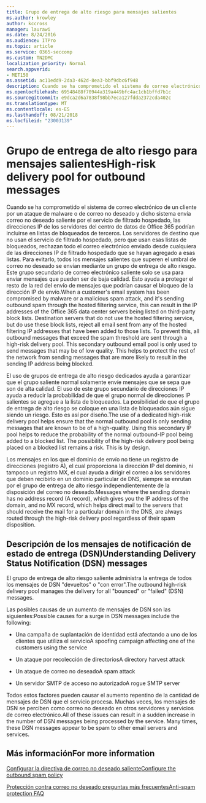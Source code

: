 ```yaml
---
title: Grupo de entrega de alto riesgo para mensajes salientes
ms.author: krowley
author: kccross
manager: laurawi
ms.date: 8/24/2016
ms.audience: ITPro
ms.topic: article
ms.service: O365-seccomp
ms.custom: TN2DMC
localization_priority: Normal
search.appverid:
- MET150
ms.assetid: ac11edd9-2da3-462d-8ea3-bbf9dbc6f948
description: Cuando se ha comprometido el sistema de correo electrónico de un cliente por un ataque de malware o de correo no deseado y dicho sistema envía correo no deseado saliente por el servicio de filtrado hospedado, las direcciones IP de los servidores del centro de datos de Office 365 podrían incluirse en listas de bloqueados de terceros.
ms.openlocfilehash: 69548488f70944a319a449bfc4ac1cb1bffd7b1c
ms.sourcegitcommit: e9dca2d6a7838f98bb7eca127fdda2372cda402c
ms.translationtype: MT
ms.contentlocale: es-ES
ms.lasthandoff: 08/21/2018
ms.locfileid: "23003139"
---
```

# <a name="high-risk-delivery-pool-for-outbound-messages"></a><span data-ttu-id="f9649-103">Grupo de entrega de alto riesgo para mensajes salientes</span><span class="sxs-lookup"><span data-stu-id="f9649-103">High-risk delivery pool for outbound messages</span></span>

<span data-ttu-id="f9649-p101">Cuando se ha comprometido el sistema de correo electrónico de un cliente por un ataque de malware o de correo no deseado y dicho sistema envía correo no deseado saliente por el servicio de filtrado hospedado, las direcciones IP de los servidores del centro de datos de Office 365 podrían incluirse en listas de bloqueados de terceros. Los servidores de destino que no usan el servicio de filtrado hospedado, pero que usan esas listas de bloqueados, rechazan todo el correo electrónico enviado desde cualquiera de las direcciones IP de filtrado hospedado que se hayan agregado a esas listas. Para evitarlo, todos los mensajes salientes que superen el umbral de correo no deseado se envían mediante un grupo de entrega de alto riesgo. Este grupo secundario de correo electrónico saliente solo se usa para enviar mensajes que pueden ser de baja calidad. Esto ayuda a proteger el resto de la red del envío de mensajes que podrían causar el bloqueo de la dirección IP de envío.</span><span class="sxs-lookup"><span data-stu-id="f9649-p101">When a customer's email system has been compromised by malware or a malicious spam attack, and it's sending outbound spam through the hosted filtering service, this can result in the IP addresses of the Office 365 data center servers being listed on third-party block lists. Destination servers that do not use the hosted filtering service, but do use these block lists, reject all email sent from any of the hosted filtering IP addresses that have been added to those lists. To prevent this, all outbound messages that exceed the spam threshold are sent through a high-risk delivery pool. This secondary outbound email pool is only used to send messages that may be of low quality. This helps to protect the rest of the network from sending messages that are more likely to result in the sending IP address being blocked.</span></span>
  
<span data-ttu-id="f9649-p102">El uso de grupos de entrega de alto riesgo dedicados ayuda a garantizar que el grupo saliente normal solamente envíe mensajes que se sepa que son de alta calidad. El uso de este grupo secundario de direcciones IP ayuda a reducir la probabilidad de que el grupo normal de direcciones IP salientes se agregue a la lista de bloqueados. La posibilidad de que el grupo de entrega de alto riesgo se coloque en una lista de bloqueados aún sigue siendo un riesgo. Esto es así por diseño.</span><span class="sxs-lookup"><span data-stu-id="f9649-p102">The use of a dedicated high-risk delivery pool helps ensure that the normal outbound pool is only sending messages that are known to be of a high-quality. Using this secondary IP pool helps to reduce the probability of the normal outbound-IP pool being added to a blocked list. The possibility of the high-risk delivery pool being placed on a blocked list remains a risk. This is by design.</span></span>
  
<span data-ttu-id="f9649-113">Los mensajes en los que el dominio de envío no tiene un registro de direcciones (registro A), el cual proporciona la dirección IP del dominio, ni tampoco un registro MX, el cual ayuda a dirigir el correo a los servidores que deben recibirlo en un dominio particular de DNS, siempre se enrutan por el grupo de entrega de alto riesgo independientemente de la disposición del correo no deseado.</span><span class="sxs-lookup"><span data-stu-id="f9649-113">Messages where the sending domain has no address record (A record), which gives you the IP address of the domain, and no MX record, which helps direct mail to the servers that should receive the mail for a particular domain in the DNS, are always routed through the high-risk delivery pool regardless of their spam disposition.</span></span>
  
## <a name="understanding-delivery-status-notification-dsn-messages"></a><span data-ttu-id="f9649-114">Descripción de los mensajes de notificación de estado de entrega (DSN)</span><span class="sxs-lookup"><span data-stu-id="f9649-114">Understanding Delivery Status Notification (DSN) messages</span></span>

<span data-ttu-id="f9649-115">El grupo de entrega de alto riesgo saliente administra la entrega de todos los mensajes de DSN "devueltos" o "con error".</span><span class="sxs-lookup"><span data-stu-id="f9649-115">The outbound high-risk delivery pool manages the delivery for all "bounced" or "failed" (DSN) messages.</span></span>
  
<span data-ttu-id="f9649-116">Las posibles causas de un aumento de mensajes de DSN son las siguientes:</span><span class="sxs-lookup"><span data-stu-id="f9649-116">Possible causes for a surge in DSN messages include the following:</span></span>
  
- <span data-ttu-id="f9649-117">Una campaña de suplantación de identidad está afectando a uno de los clientes que utiliza el servicio</span><span class="sxs-lookup"><span data-stu-id="f9649-117">A spoofing campaign affecting one of the customers using the service</span></span>
    
- <span data-ttu-id="f9649-118">Un ataque por recolección de directorios</span><span class="sxs-lookup"><span data-stu-id="f9649-118">A directory harvest attack</span></span>
    
- <span data-ttu-id="f9649-119">Un ataque de correo no deseado</span><span class="sxs-lookup"><span data-stu-id="f9649-119">A spam attack</span></span>
    
- <span data-ttu-id="f9649-120">Un servidor SMTP de acceso no autorizado</span><span class="sxs-lookup"><span data-stu-id="f9649-120">A rogue SMTP server</span></span>
    
<span data-ttu-id="f9649-p103">Todos estos factores pueden causar el aumento repentino de la cantidad de mensajes de DSN que el servicio procesa. Muchas veces, los mensajes de DSN se perciben como correo no deseado en otros servidores y servicios de correo electrónico.</span><span class="sxs-lookup"><span data-stu-id="f9649-p103">All of these issues can result in a sudden increase in the number of DSN messages being processed by the service. Many times, these DSN messages appear to be spam to other email servers and services.</span></span>
  
## <a name="for-more-information"></a><span data-ttu-id="f9649-123">Más información</span><span class="sxs-lookup"><span data-stu-id="f9649-123">For more information</span></span>

[<span data-ttu-id="f9649-124">Configurar la directiva de correo no deseado saliente</span><span class="sxs-lookup"><span data-stu-id="f9649-124">Configure the outbound spam policy</span></span>](configure-the-outbound-spam-policy.md)
  
[<span data-ttu-id="f9649-125">Protección contra correo no deseado preguntas más frecuentes</span><span class="sxs-lookup"><span data-stu-id="f9649-125">Anti-spam protection FAQ</span></span>](anti-spam-protection-faq.md)
  

